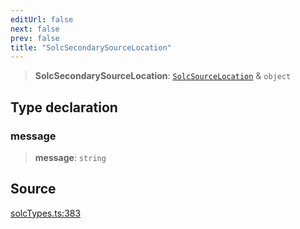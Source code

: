 ```yaml
---
editUrl: false
next: false
prev: false
title: "SolcSecondarySourceLocation"
---
```


> **SolcSecondarySourceLocation**: [`SolcSourceLocation`](/reference/tevm/solc/type-aliases/solcsourcelocation/) & `object`

## Type declaration

### message

> **message**: `string`

## Source

[solcTypes.ts:383](https://github.com/evmts/tevm-monorepo/blob/main/bundler-packages/solc/src/solcTypes.ts#L383)
